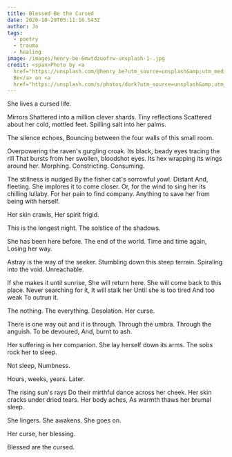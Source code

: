 ```yaml
---
title: Blessed Be the Cursed
date: 2020-10-29T05:11:16.543Z
author: Jo
tags:
  - poetry
  - trauma
  - healing
image: /images/henry-be-6mwtdzuofrw-unsplash-1-.jpg
credit: <span>Photo by <a
  href="https://unsplash.com/@henry_be?utm_source=unsplash&amp;utm_medium=referral&amp;utm_content=creditCopyText">Henry
  Be</a> on <a
  href="https://unsplash.com/s/photos/dark?utm_source=unsplash&amp;utm_medium=referral&amp;utm_content=creditCopyText">Unsplash</a></span>
---
```

She lives a cursed life. 

Mirrors 
Shattered into a million clever shards. 
Tiny reflections 
Scattered about her cold, mottled feet. 
Spilling salt into her palms. 

The silence echoes, 
Bouncing between the four walls of this small room.

Overpowering the raven's gurgling croak. 
Its black, beady eyes tracing the rill 
That bursts from her swollen, bloodshot eyes. 
Its hex wrapping its wings around her. 
Morphing. Constricting. Consuming. 

The stillness is nudged 
By the fisher cat's sorrowful yowl. 
Distant 
And, fleeting. 
She implores it to come closer. 
Or, for the wind to sing her its chilling lullaby. 
For her pain to find company. 
Anything to save her 
from being with herself. 

Her skin crawls, 
Her spirit frigid. 

This is the longest night. 
The solstice of the shadows.

She has been here before. 
The end of the world. 
Time and time again, 
Losing her way. 

Astray is the way of the seeker. 
Stumbling down this steep terrain. 
Spiraling into the void.
Unreachable.

If she makes it until sunrise, 
She will return here. 
She will come back to this place. 
Never searching for it, 
It will stalk her 
Until she is too tired 
And too weak 
To outrun it. 

The nothing. 
The everything. 
Desolation. 
Her curse. 

There is one way out and it is through. 
Through the umbra. 
Through the anguish. 
To be devoured, 
And, burnt to ash. 

Her suffering is her companion. 
She lay herself down its arms. 
The sobs rock her to sleep. 

Not sleep, 
Numbness.

Hours, weeks, years. 
Later.

The rising sun's rays 
Do their mirthful dance across her cheek.
Her skin cracks under dried tears.
Her body aches, 
As warmth thaws her brumal sleep.

She lingers. She awakens. She goes on. 

Her curse,
her blessing.

Blessed are the cursed.


  

 